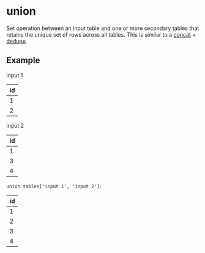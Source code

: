 # union

Set operation between an input table and one or more secondary tables that retains the unique set of rows across all tables. This is similar to a [concat](./concat.md) + [dedupe](./dedupe.md).

## Example

input 1

| id  |
| --- |
| 1   |
| 2   |

input 2

| id  |
| --- |
| 1   |
| 3   |
| 4   |

`union tables['input 1', 'input 2']`:

| id  |
| --- |
| 1   |
| 2   |
| 3   |
| 4   |
